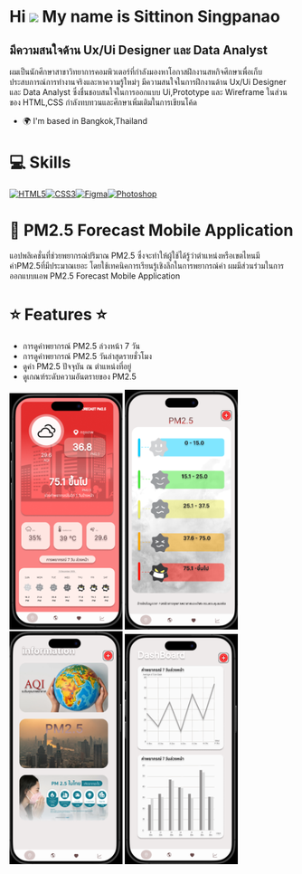Hi ![](https://user-images.githubusercontent.com/18350557/176309783-0785949b-9127-417c-8b55-ab5a4333674e.gif) My name is Sittinon Singpanao
===========================================================================================================================================

มีความสนใจด้าน Ux/Ui Designer และ Data Analyst
----------------------------------------------

ผมเป็นนักศึกษาสาขาวิทยาการคอมพิวเตอร์ที่กำลังมองหาโอกาสฝึกงานสหกิจศึกษาเพื่อเก็บประสบการณ์การทำงานจริงและหาความรู้ใหม่ๆ มีความสนใจในการฝึกงานด้าน Ux/Ui Designer และ Data Analyst ซึ่งชื่นชอบสนใจในการออกแบบ Ui,Prototype และ Wireframe ในส่วนของ HTML,CSS กำลังทบทวนและศึกษาเพิ่มเติมในการเขียนโค้ด

* 🌍  I'm based in Bangkok,Thailand

# :computer: Skills
<p align="left">
<a href="https://developer.mozilla.org/en-US/docs/Glossary/HTML5" target="_blank" rel="noreferrer"><img src="https://raw.githubusercontent.com/danielcranney/readme-generator/main/public/icons/skills/html5-colored.svg" alt="HTML5" title="HTML5" width="36" height="36" /></a><a href="https://www.w3.org/TR/CSS/#css" target="_blank" rel="noreferrer"><img src="https://raw.githubusercontent.com/danielcranney/readme-generator/main/public/icons/skills/css3-colored.svg" alt="CSS3" title="CSS3" width="36" height="36" /></a><a href="https://www.figma.com/" target="_blank" rel="noreferrer"><img src="https://raw.githubusercontent.com/danielcranney/readme-generator/main/public/icons/skills/figma-colored.svg" alt="Figma" title="Figma" width="36" height="36" /></a><a href="https://www.adobe.com/uk/products/photoshop.html" target="_blank" rel="noreferrer"><img src="https://raw.githubusercontent.com/danielcranney/readme-generator/main/public/icons/skills/photoshop-colored-dark.svg" alt="Photoshop" title="Photoshop" width="36" height="36" /></a>
</p>

# :iphone: PM2.5 Forecast Mobile Application
แอปพลิเคชั่นที่ช่วยพยากรณ์ปริมาณ PM2.5 ซึ่งจะทำให้ผู้ใช้ได้รู้ว่าตำแหน่งหรือเขตไหนมีค่าPM2.5ที่มีประมาณเยอะ โดยใช้เทคนิคการเรียนรู้เชิงลึกในการพยากรณ์ค่า ผมมีส่วนร่วมในการออกแบบแอพ PM2.5 Forecast Mobile Application

# :star: Features :star:
* การดูค่าพยากรณ์ PM2.5 ล่วงหน้า 7 วัน
* การดูค่าพยากรณ์ PM2.5 วันล่าสุดรายชั่วโมง
* ดูค่า PM2.5 ปัจจุบัน ณ ตำแหน่งที่อยู่
* ดูเกณฑ์ระดับความอันตรายของ PM2.5
  
<img src="https://raw.githubusercontent.com/markmyy/markmyy/main/Home.png" width="200"/> <img src="https://raw.githubusercontent.com/markmyy/markmyy/main/Alert.png" width="200"/> <img src="https://raw.githubusercontent.com/markmyy/markmyy/main/Info.png" width="200"/> <img src="https://raw.githubusercontent.com/markmyy/markmyy/main/Dashboard.png" width="200"/>


